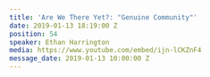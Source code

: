 ```yaml
---
title: 'Are We There Yet?: "Genuine Community"'
date: 2019-01-13 18:19:00 Z
position: 54
speaker: Ethan Harrington
media: https://www.youtube.com/embed/ijn-lCKZnF4
message_date: 2019-01-13 10:00:00 Z
---
```


